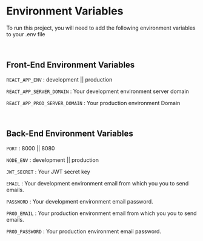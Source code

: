 
# Environment Variables

To run this project, you will need to add the following environment variables to your .env file

<br>

## Front-End Environment Variables

`REACT_APP_ENV` : development || production

`REACT_APP_SERVER_DOMAIN` : Your development environment server domain

`REACT_APP_PROD_SERVER_DOMAIN` : Your production environment Domain

<br>

## Back-End Environment Variables

`PORT` : 8000 || 8080

`NODE_ENV` : development || production

`JWT_SECRET` : Your JWT secret key

`EMAIL` : Your development environment email from which you you to send emails.

`PASSWORD` : Your development environment email password.

`PROD_EMAIL` : Your production environment email from which you you to send emails.

`PROD_PASSWORD` : Your production environment email password.


